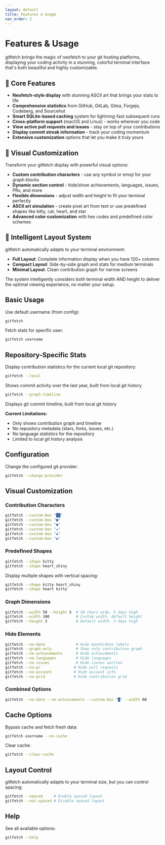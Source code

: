 ```yaml
---
layout: default
title: Features & Usage
nav_order: 2
---
```


# Features & Usage

gitfetch brings the magic of neofetch to your git hosting platforms, displaying your coding activity in a stunning, colorful terminal interface that's both beautiful and highly customizable.

## 🚀 Core Features

- **Neofetch-style display** with stunning ASCII art that brings your stats to life
- **Comprehensive statistics** from GitHub, GitLab, Gitea, Forgejo, Codeberg, and Sourcehut
- **Smart SQLite-based caching** system for lightning-fast subsequent runs
- **Cross-platform support** (macOS and Linux) - works wherever you code
- **View active pull requests and issues** - stay on top of your contributions
- **Display commit streak information** - track your coding momentum
- **Extensive customization** options that let you make it truly yours

## 🎨 Visual Customization

Transform your gitfetch display with powerful visual options:

- **Custom contribution characters** - use any symbol or emoji for your graph blocks
- **Dynamic section control** - hide/show achievements, languages, issues, PRs, and more
- **Flexible dimensions** - adjust width and height to fit your terminal perfectly
- **ASCII art simulation** - create pixel art from text or use predefined shapes like kitty, cat, heart, and star
- **Advanced color customization** with hex codes and predefined color schemes

## 🧠 Intelligent Layout System

gitfetch automatically adapts to your terminal environment:

- **Full Layout**: Complete information display when you have 120+ columns
- **Compact Layout**: Side-by-side graph and stats for medium terminals
- **Minimal Layout**: Clean contribution graph for narrow screens

The system intelligently considers both terminal width AND height to deliver the optimal viewing experience, no matter your setup.

## Basic Usage

Use default username (from config):

```bash
gitfetch
```

Fetch stats for specific user:

```bash
gitfetch username
```

## Repository-Specific Stats

Display contribution statistics for the current local git repository:

```bash
gitfetch --local
```

Shows commit activity over the last year, built from local git history

```bash
gitfetch --graph-timeline
```

Displays git commit timeline, built from local git history

**Current Limitations:**

- Only shows contribution graph and timeline
- No repository metadata (stars, forks, issues, etc.)
- No language statistics for the repository
- Limited to local git history analysis

## Configuration

Change the configured git provider:

```bash
gitfetch --change-provider
```

## Visual Customization

### Contribution Characters

```bash
gitfetch --custom-box "██"
gitfetch --custom-box "■"
gitfetch --custom-box "●"
gitfetch --custom-box "★"
gitfetch --custom-box "◆"
gitfetch --custom-box "◉"
```

### Predefined Shapes

```bash
gitfetch --shape kitty
gitfetch --shape heart_shiny
```

Display multiple shapes with vertical spacing:

```bash
gitfetch --shape kitty heart_shiny
gitfetch --shape heart kitty
```

### Graph Dimensions

```bash
gitfetch --width 50 --height 5  # 50 chars wide, 5 days high
gitfetch --width 100            # Custom width, default height
gitfetch --height 3             # Default width, 3 days high
```

### Hide Elements

```bash
gitfetch --no-date              # Hide month/date labels
gitfetch --graph-only           # Show only contribution graph
gitfetch --no-achievements      # Hide achievements
gitfetch --no-languages         # Hide languages
gitfetch --no-issues            # Hide issues section
gitfetch --no-pr               # Hide pull requests
gitfetch --no-account          # Hide account info
gitfetch --no-grid             # Hide contribution grid
```

### Combined Options

```bash
gitfetch --no-date --no-achievements --custom-box "█" --width 60
```

## Cache Options

Bypass cache and fetch fresh data:

```bash
gitfetch username --no-cache
```

Clear cache:

```bash
gitfetch --clear-cache
```

## Layout Control

gitfetch automatically adapts to your terminal size, but you can control spacing:

```bash
gitfetch --spaced     # Enable spaced layout
gitfetch --not-spaced # Disable spaced layout
```

## Help

See all available options:

```bash
gitfetch --help
```
